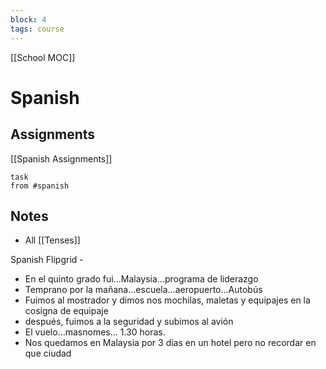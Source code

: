 ```yaml
---
block: 4
tags: course
---
```


[[School MOC]]
# Spanish


## Assignments
[[Spanish Assignments]]
```dataview
task
from #spanish 
```

## Notes
- All [[Tenses]]

Spanish Flipgrid - 
- En el quinto grado fui...Malaysia...programa de liderazgo
- Temprano por la mañana...escuela...aeropuerto...Autobús
- Fuimos al mostrador y dimos nos mochilas, maletas y equipajes en la cosigna de equipaje
- después, fuimos a la seguridad y subimos al avión
- El vuelo...masnomes... 1.30 horas.
- Nos quedamos en Malaysia por 3 días en un hotel pero no recordar en que ciudad


